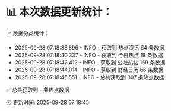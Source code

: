 📊 本次数据更新统计：
==========================

📈 数据分类统计：
- 2025-09-28 07:18:38,896 - INFO - 获取到 热点资讯 64 条数据
- 2025-09-28 07:18:40,337 - INFO - 获取到 今日热点 18 条数据
- 2025-09-28 07:18:42,412 - INFO - 获取到 公社热帖 159 条数据
- 2025-09-28 07:18:44,014 - INFO - 获取到 财经日历 66 条数据
- 2025-09-28 07:18:45,551 - INFO - 总共获取到 307 条热点数据

✅ 总共获取到 - 条热点数据

🕐 更新时间: 2025-09-28 07:18:45
